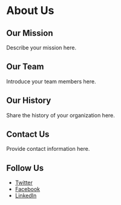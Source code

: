 # About Us

## Our Mission
Describe your mission here.

## Our Team
Introduce your team members here.

## Our History
Share the history of your organization here.

## Contact Us
Provide contact information here.

## Follow Us
- [Twitter](#)
- [Facebook](#)
- [LinkedIn](#)
